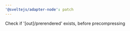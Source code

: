 ```yaml
---
'@sveltejs/adapter-node': patch
---
```


Check if '[out]/prerendered' exists, before precompressing
